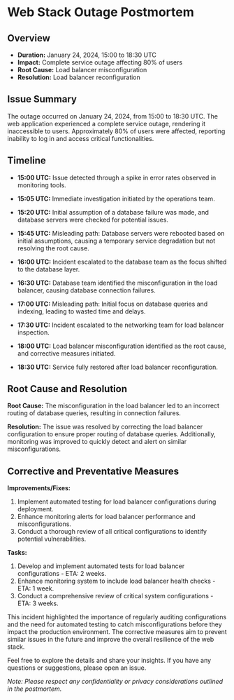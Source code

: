 # Web Stack Outage Postmortem

## Overview

- **Duration:** January 24, 2024, 15:00 to 18:30 UTC
- **Impact:** Complete service outage affecting 80% of users
- **Root Cause:** Load balancer misconfiguration
- **Resolution:** Load balancer reconfiguration

## Issue Summary

The outage occurred on January 24, 2024, from 15:00 to 18:30 UTC. The web application experienced a complete service outage, rendering it inaccessible to users. Approximately 80% of users were affected, reporting inability to log in and access critical functionalities.

## Timeline

- **15:00 UTC:** Issue detected through a spike in error rates observed in monitoring tools.

- **15:05 UTC:** Immediate investigation initiated by the operations team.

- **15:20 UTC:** Initial assumption of a database failure was made, and database servers were checked for potential issues.

- **15:45 UTC:** Misleading path: Database servers were rebooted based on initial assumptions, causing a temporary service degradation but not resolving the root cause.

- **16:00 UTC:** Incident escalated to the database team as the focus shifted to the database layer.

- **16:30 UTC:** Database team identified the misconfiguration in the load balancer, causing database connection failures.

- **17:00 UTC:** Misleading path: Initial focus on database queries and indexing, leading to wasted time and delays.

- **17:30 UTC:** Incident escalated to the networking team for load balancer inspection.

- **18:00 UTC:** Load balancer misconfiguration identified as the root cause, and corrective measures initiated.

- **18:30 UTC:** Service fully restored after load balancer reconfiguration.

## Root Cause and Resolution

**Root Cause:** The misconfiguration in the load balancer led to an incorrect routing of database queries, resulting in connection failures.

**Resolution:** The issue was resolved by correcting the load balancer configuration to ensure proper routing of database queries. Additionally, monitoring was improved to quickly detect and alert on similar misconfigurations.

## Corrective and Preventative Measures

**Improvements/Fixes:**

1. Implement automated testing for load balancer configurations during deployment.
2. Enhance monitoring alerts for load balancer performance and misconfigurations.
3. Conduct a thorough review of all critical configurations to identify potential vulnerabilities.

**Tasks:**

1. Develop and implement automated tests for load balancer configurations - ETA: 2 weeks.
2. Enhance monitoring system to include load balancer health checks - ETA: 1 week.
3. Conduct a comprehensive review of critical system configurations - ETA: 3 weeks.

This incident highlighted the importance of regularly auditing configurations and the need for automated testing to catch misconfigurations before they impact the production environment. The corrective measures aim to prevent similar issues in the future and improve the overall resilience of the web stack.

Feel free to explore the details and share your insights. If you have any questions or suggestions, please open an issue.

*Note: Please respect any confidentiality or privacy considerations outlined in the postmortem.*
